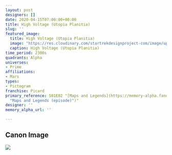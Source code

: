 ```yaml
---
layout: post
designers: []
date: 2020-04-15T07:00:00+00:00
title: High Voltage (Utopia Planitia)
slug: ''
featured_image:
  title: High Voltage (Utopia Planitia)
  image: "https://res.cloudinary.com/startrekdesignproject-com/image/upload/v1586986321/HighVoltage_UtopiaPlanitia.png"
  caption: High Voltage (Utopia Planitia)
time_period: 2300s
quadrants: Alpha
universes:
- Prime
affiliations:
- Mars
types:
- Pictogram
franchise: Picard
primary_reference: S01E02 "[Maps and Legends](https://memory-alpha.fandom.com/wiki/Maps_and_Legends_(episode)
  "Maps and Legends (episode)")"
designer: ''
memory_alpha_url: ''

---
```

## Canon Image

![](https://res.cloudinary.com/startrekdesignproject-com/image/upload/v1586986321/HighVoltage-TurnOffPower1.jpg)